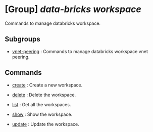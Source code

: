 # [Group] _data-bricks workspace_

Commands to manage databricks workspace.

## Subgroups

- [vnet-peering](/Commands/data-bricks/workspace/vnet-peering/readme.md)
: Commands to manage databricks workspace vnet peering.

## Commands

- [create](/Commands/data-bricks/workspace/_create.md)
: Create a new workspace.

- [delete](/Commands/data-bricks/workspace/_delete.md)
: Delete the workspace.

- [list](/Commands/data-bricks/workspace/_list.md)
: Get all the workspaces.

- [show](/Commands/data-bricks/workspace/_show.md)
: Show the workspace.

- [update](/Commands/data-bricks/workspace/_update.md)
: Update the workspace.
